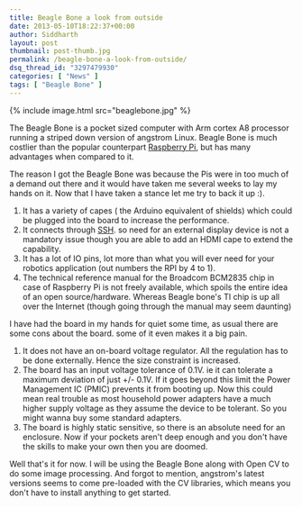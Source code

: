 ```yaml
---
title: Beagle Bone a look from outside
date: 2013-05-10T18:22:37+00:00
author: Siddharth
layout: post
thumbnail: post-thumb.jpg
permalink: /beagle-bone-a-look-from-outside/
dsq_thread_id: "3297479930"
categories: [ "News" ]
tags: [ "Beagle Bone" ]
---
```


{% include image.html src="beaglebone.jpg" %}

The Beagle Bone is a pocket sized computer with Arm cortex A8 processor running a striped down version of angstrom Linux. Beagle Bone is much costlier than the popular counterpart [Raspberry Pi](http://www.raspberrypi.org), but has many advantages when compared to it.
  
The reason I got the Beagle Bone was because the Pis were in too much of a demand out there and it would have taken me several weeks to lay my hands on it. Now that I have taken a stance let me try to back it up :).

  1. It has a variety of capes ( the Arduino equivalent of shields) which could be plugged into the board to increase the performance.
  2. It connects through [SSH](http://en.wikipedia.org/wiki/Secure_Shell). so need for an external display device is not a mandatory issue though you are able to add an HDMI cape to extend the capability.
  3. It has a lot of IO pins, lot more than what you will ever need for your robotics application (out numbers the RPI by 4 to 1).
  4. The technical reference manual for the Broadcom BCM2835 chip in case of Raspberry Pi is not freely available, which spoils the entire idea of an open source/hardware. Whereas Beagle bone's TI chip is up all over the Internet (though going through the manual may seem daunting)

I have had the board in my hands for quiet some time, as usual there are some cons about the board. some of it even makes it a big pain.

  1. It does not have an on-board voltage regulator. All the regulation has to be done externally. Hence the size constraint is increased.
  2. The board has an input voltage tolerance of 0.1V. ie  it can tolerate a maximum deviation of just +/- 0.1V. If it goes beyond this limit the Power Management IC (PMIC) prevents it from booting up. Now this could mean real trouble as most household power adapters have a much higher supply voltage as they assume the device to be tolerant. So you might wanna buy some standard adapters.
  3. The board is highly static sensitive, so there is an absolute need for an enclosure. Now if your pockets aren't deep enough and you don't have the skills to make your own then you are doomed.

Well that's it for now. I will be using the Beagle Bone along with Open CV to do some image processing. And forgot to mention, angstrom's latest versions seems to come pre-loaded with the CV libraries, which means you don't have to install anything to get started.
